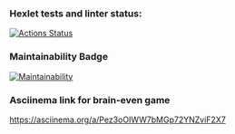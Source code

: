 ### Hexlet tests and linter status:
[![Actions Status](https://github.com/SergDanilov/php-project-45/actions/workflows/hexlet-check.yml/badge.svg)](https://github.com/SergDanilov/php-project-45/actions)
### Maintainability Badge
[![Maintainability](https://api.codeclimate.com/v1/badges/2c0c47005d943b508b0a/maintainability)](https://codeclimate.com/github/SergDanilov/php-project-45/maintainability)
### Asciinema link for brain-even game
https://asciinema.org/a/Pez3oOIWW7bMGp72YNZviF2X7


